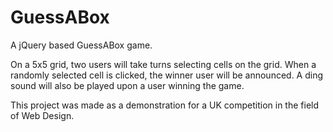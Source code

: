 # GuessABox
A jQuery based GuessABox game.

On a 5x5 grid, two users will take turns selecting cells on the grid. When a randomly selected cell is clicked, the winner user will be announced. A ding sound will also be played upon a user winning the game.

This project was made as a demonstration for a UK competition in the field of Web Design.
